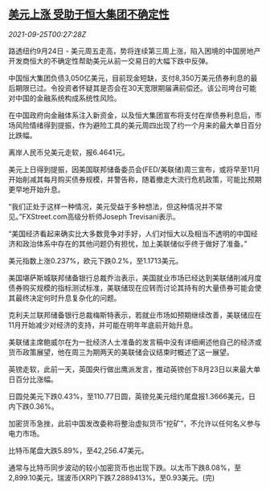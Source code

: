 <!--1632529862000-->
[美元上涨 受助于恒大集团不确定性](https://cn.reuters.com/article/global-fx-market-ny-evergrande-0925-idCNKBS2GL00I)
------

<div><i>2021-09-25T00:27:28Z</i></div><p>路透纽约9月24日 - 美元周五走高，势将连续第三周上涨，陷入困境的中国房地产开发商恒大的不确定性帮助美元从前一交易日的大幅下跌中反弹。</p><p>中国恒大集团负债3,050亿美元，目前现金短缺，支付8,350万美元债券利息的最后期限已过。令投资者怀疑其是否会在30天宽限期届满前偿还。该公司垮台可能对中国的金融系统构成系统性风险。</p><p>在中国政府向金融体系注入新资金，以及恒大集团宣布将支付在岸债券利息后，市场风险情绪得到提振，作为避险工具的美元周四出现了约一个月来的最大单日百分比跌幅。</p><p>离岸人民币兑美元走软，报6.4641元。</p><p>美元上日得到提振，因美国联邦储备委员会(FED/美联储)周三宣布，或将早至11月开始削减其每月购买债券规模，并警告称，随着撤走大流行危机政策，可能比预期更早地开始升息。</p><p>“我们正处于这样一种情况，美元受益于多种想法，但这种情况并不常见。”FXStreet.com高级分析师Joseph Trevisani表示。</p><p>“美国经济看起来确实比大多数竞争对手好，人们对恒大以及相当不透明的中国经济和政治体系中存在的其他问题仍有担忧，加上美联储似乎终于做好了准备。”</p><p>美元指数上涨0.237%，欧元下跌0.2%，至1.1713美元。</p><p>美国堪萨斯城联邦储备银行总裁乔治表示，美国就业市场已经达到美联储削减月度债券购买规模的指标测试标准，美联储现在应转而讨论其持有的大量债券可能会使其最终决定何时升息复杂化的问题。</p><p>克利夫兰联邦储备银行总裁梅斯特表示，若就业市场如预期继续改善，美联储应在11月开始减少对经济的支持，并可能在明年年底前开始升息。</p><p>美联储主席鲍威尔在为一批经济人士准备的发言稿中没有详细阐述他自己的经济或货币政策展望，他在周三为期两天的美联储会议结束时概述了这一展望。</p><p>英镑走软，此前一天，英国央行做出鹰派发言，推动英镑创下8月23日以来最大单日百分比涨幅。</p><p>日圆兑美元下跌0.43%，至110.77日圆，英镑兑美元纽约尾盘报1.3666美元，日内下跌0.36%。</p><p>加密货币急挫，此前中国发改委称将整治虚拟货币“挖矿”，不允许以任何名义参与电力市场。</p><p>比特币尾盘大跌5.89%，至42,256.47美元。</p><p>通常与比特币同步波动的较小加密货币也出现下跌。以太币下跌8.08%，至2,899.10美元，瑞波币(XRP)下跌7.2889413%，至0.93美元。(完)</p>
